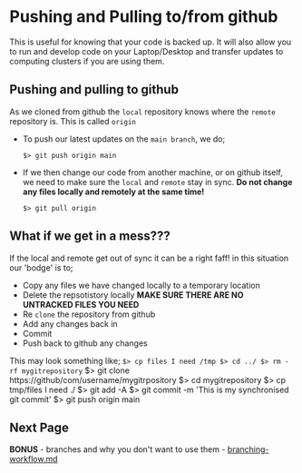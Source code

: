 # Pushing and Pulling to/from github

This is useful for knowing that your code is backed up. It will also allow you
to run and develop code on your Laptop/Desktop and transfer updates to
computing clusters if you are using them.


## Pushing and pulling to github
As we cloned from github the `local` repository knows where the `remote`
repository is. This is called `origin`

* To push our latest updates on the `main branch`, we do;
    ```shell
    $> git push origin main
    ```

* If we then change our code from another machine, or on github itself, we need
to make sure the `local` and `remote` stay in sync. **Do not change any
files locally and remotely at the same time!**
    ```shell
    $> git pull origin
    ```

## What if we get in a mess???
If the local and remote get out of sync it can be a right faff! in this
situation our 'bodge' is to;
* Copy any files we have changed locally to a temporary location
* Delete the repsotistory locally **MAKE SURE THERE ARE NO UNTRACKED FILES YOU NEED**
* Re `clone` the repository from github
* Add any changes back in
* Commit
* Push back to github any changes

This may look something like;
    ```
    $> cp files I need /tmp
    $> cd ../
    $> rm -rf mygitrepository
    ```
    $> git clone https://github/com/username/mygitrpository
    $> cd mygitrepository
    $> cp tmp/files I need ./
    $> git add -A
    $> git commit -m 'This is my synchronised git commit'
    $> git push origin main



## Next Page
**BONUS** - branches and why you don't want to use them - [branching-workflow.md](branching-workflow.md)
